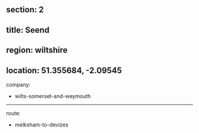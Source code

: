 section: 2
----
title: Seend
----
region: wiltshire
----
location: 51.355684, -2.09545
----
company:
- wilts-somerset-and-weymouth
----
route:
- melksham-to-devizes
